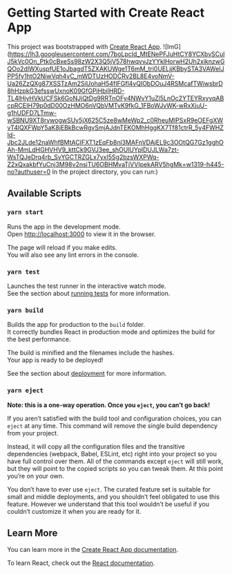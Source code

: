 # Getting Started with Create React App

This project was bootstrapped with [Create React App](https://github.com/facebook/create-react-app).
![ImG](https://lh3.googleusercontent.com/7boLpcId_MtENePFJuHtCY8YCXbvSCulJ5kVc0On_Ptk0cBxeSs98zW2X3Q5jV578hwqvvJzYYklHorwH2Uh2xiknzwGQOo2dlWXuspfUE1oJbagdT5ZXAKUWge1T6mM_tri0UELjjKBbySTA3VAWeIJPP5fy1htO2NiwVqh4vC_mWDTUzHODCRv2BL8E4voNmV-Ua26ZzQXg87XSSTzAm2SiUohaH54fIFGfl4vQIObDOuJ4RSMcafTWiwsbrD8hHzpkG3efsswUxnoK09GfGPiHbiIHRD-TL4lHjyHVkUCFSk6GoNJjQtDg9RRTnOFy4NWvY1uZl5LnOc2YTEYRxyyqABcpRCEIH79p0dD00OzHMO6nVQbVMTvK9fkG_1FBoWJvWK-wRxXiuU-g1hUDFD7LTmw-wSBNU9XT8rvwogwSUy5jX625C5ze8wMeWp2_c0RheuMlPSxR9eOEFgXWvT4lQXFWpY5aK8jEBkBcwRgvSmjAJdnTEKOMhHggKX7Tf81ctrR_5y4FWHZId-Jbc2JLde12naWhfBMtACIFXT1zEqFb8nl3MAFnVDAjEL9c3OOtQG7Gz1gghOAh-MmLdHGHVHV9_kttCk9GVJ3ee_shOUlUYplDUJLWa7zt-WsTQJeDrq4rb_SvYGCTRZGLx7yxI5Sg2bzsWXPWq-Z2xQxakbfYuCnj3M98v2nsiTU6OBHMvaTjVVIpekARV5hgMk=w1319-h445-no?authuser=0
In the project directory, you can run:)

## Available Scripts

### `yarn start`

Runs the app in the development mode.\
Open [http://localhost:3000](http://localhost:3000) to view it in the browser.

The page will reload if you make edits.\
You will also see any lint errors in the console.

### `yarn test`

Launches the test runner in the interactive watch mode.\
See the section about [running tests](https://facebook.github.io/create-react-app/docs/running-tests) for more information.

### `yarn build`

Builds the app for production to the `build` folder.\
It correctly bundles React in production mode and optimizes the build for the best performance.

The build is minified and the filenames include the hashes.\
Your app is ready to be deployed!

See the section about [deployment](https://facebook.github.io/create-react-app/docs/deployment) for more information.

### `yarn eject`

**Note: this is a one-way operation. Once you `eject`, you can’t go back!**

If you aren’t satisfied with the build tool and configuration choices, you can `eject` at any time. This command will remove the single build dependency from your project.

Instead, it will copy all the configuration files and the transitive dependencies (webpack, Babel, ESLint, etc) right into your project so you have full control over them. All of the commands except `eject` will still work, but they will point to the copied scripts so you can tweak them. At this point you’re on your own.

You don’t have to ever use `eject`. The curated feature set is suitable for small and middle deployments, and you shouldn’t feel obligated to use this feature. However we understand that this tool wouldn’t be useful if you couldn’t customize it when you are ready for it.

## Learn More

You can learn more in the [Create React App documentation](https://facebook.github.io/create-react-app/docs/getting-started).

To learn React, check out the [React documentation](https://reactjs.org/).
